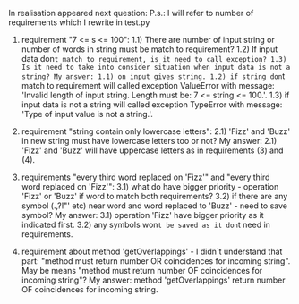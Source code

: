 In realisation appeared next question:  P.s.: I will refer to number of requirements which I rewrite in test.py
1) requirement "7 <= s <= 100":
1.1) There are number of input string or number of words in string must be match to requirement?
1.2) If input data don`t match to requirement, is it need to call exception?
1.3) Is it need to take into consider situation when input data is not a string?
My answer:
1.1) on input gives string.
1.2) if string don`t match to requirement will called exception ValueError with message: 'Invalid length of input string. Length must be: 7 <= string <= 100.'.
1.3) if input data is not a string will called exception TypeError with message: 'Type of input value is not a string.'.

2) requirement "string contain only lowercase letters":
2.1) 'Fizz' and 'Buzz' in new string must have lowercase letters too or not?
My answer:
2.1) 'Fizz' and 'Buzz' will have uppercase letters as in requirements (3) and (4).

3) requirements "every third word replaced on 'Fizz'" and "every third word replaced on 'Fizz'":
3.1) what do have bigger priority - operation 'Fizz' or 'Buzz' if word to match both requirements?
3.2) if there are any symbol (.,?!"' etc) near word and word replaced to 'Buzz' - need to save symbol?
My answer:
3.1) operation 'Fizz' have bigger priority as it indicated first.
3.2) any symbols won`t be saved as it don`t need in requirements.

4) requirement about method 'getOverlappings' - I didn`t understand that part: "method must return number OR coincidences for incoming string".
May be means "method must return number OF coincidences for incoming string"?
My answer: method 'getOverlappings' return number OF coincidences for incoming string.
